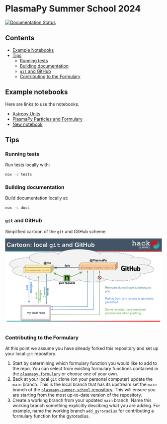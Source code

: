# PlasmaPy Summer School 2024

[![Documentation Status](https://readthedocs.org/projects/plasmapy-summer-school/badge/?version=latest)](https://plasmapy-summer-school.readthedocs.io/en/latest/?badge=latest)

## Contents

- [Example Notebooks](#example-notebooks)
- [Tips](#tips)
  - [Running tests](#running-tests)
  - [Building documentation](#building-documentation)
  - [`git` and GitHub](#git-and-github)
  - [Contributing to the Formulary](#contributing-to-the-formulary)

## Example notebooks

Here are links to use the notebooks.

 - [Astropy Units](https://colab.research.google.com/github/PlasmaPy/plasmapy-summer-school/blob/main/notebooks/astropy-units.ipynb)
 - [PlasmaPy Particles and Formulary](https://colab.research.google.com/github/PlasmaPy/plasmapy-summer-school/blob/main/notebooks/particles-formulary.ipynb)
 - [New notebook](https://colab.research.google.com/github/PlasmaPy/plasmapy-summer-school/blob/main/notebooks/particles-formulary.ipynb)

## Tips

### Running tests

Run tests locally with:

```bash
nox -s tests
```

### Building documentation

Build documentation locally at:

```bash
nox -s docs
```

### `git` and GitHub

Simplified cartoon of the `git` and GitHub scheme.

![Cartoon of git and GitHub](./docs/source/_static/images/cartoon_local_git_and_github.png)

### Contributing to the Formulary

At this point we assume you have already forked this repository and set
up  your local `git` repository.

1. Start by determining which formulary function you would like to add
   to the repo.  You can select from existing formulary functions
   contained in the [`plasmapy.formulary`](https://github.com/PlasmaPy/PlasmaPy/tree/main/src/plasmapy/formulary)
   or choose one of your own.
2. Back at your local `git` clone (on your personal computer) update the
   `main` branch.  This is the local branch that has its upstream set
   the `main` branch of the [`plasmapy-summer-school` repository](https://github.com/PlasmaPy/plasmapy-summer-school).
   This will ensure you are starting from the most up-to-date version
   of the repository.
3. Create a working branch from your updated `main` branch.  Name this
   working branch something explicitly descibing what you are adding.
   For example, name the working branch `add_gyroradius` for contributing
   a formulary function for the gyroradius.
